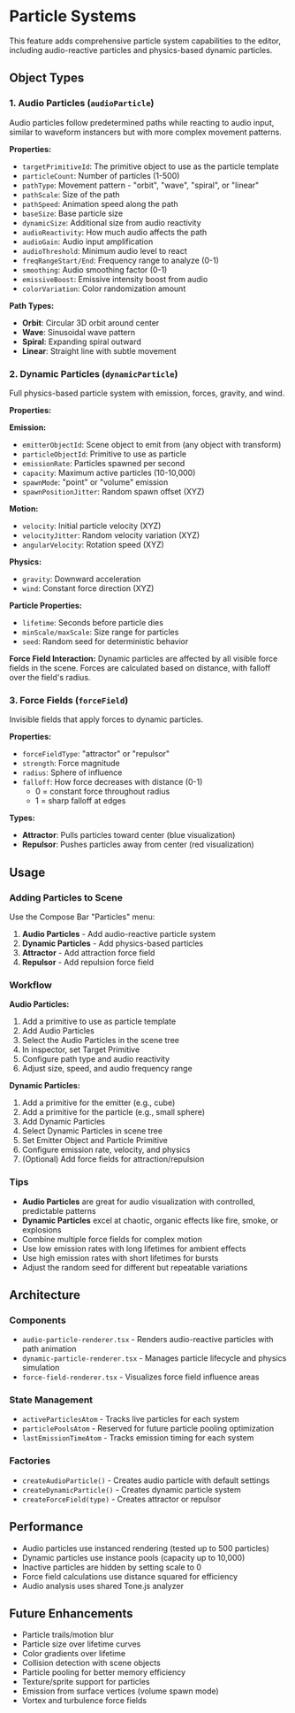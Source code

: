 # Particle Systems

This feature adds comprehensive particle system capabilities to the editor, including audio-reactive particles and physics-based dynamic particles.

## Object Types

### 1. Audio Particles (`audioParticle`)

Audio particles follow predetermined paths while reacting to audio input, similar to waveform instancers but with more complex movement patterns.

**Properties:**
- `targetPrimitiveId`: The primitive object to use as the particle template
- `particleCount`: Number of particles (1-500)
- `pathType`: Movement pattern - "orbit", "wave", "spiral", or "linear"
- `pathScale`: Size of the path
- `pathSpeed`: Animation speed along the path
- `baseSize`: Base particle size
- `dynamicSize`: Additional size from audio reactivity
- `audioReactivity`: How much audio affects the path
- `audioGain`: Audio input amplification
- `audioThreshold`: Minimum audio level to react
- `freqRangeStart/End`: Frequency range to analyze (0-1)
- `smoothing`: Audio smoothing factor (0-1)
- `emissiveBoost`: Emissive intensity boost from audio
- `colorVariation`: Color randomization amount

**Path Types:**
- **Orbit**: Circular 3D orbit around center
- **Wave**: Sinusoidal wave pattern
- **Spiral**: Expanding spiral outward
- **Linear**: Straight line with subtle movement

### 2. Dynamic Particles (`dynamicParticle`)

Full physics-based particle system with emission, forces, gravity, and wind.

**Properties:**

**Emission:**
- `emitterObjectId`: Scene object to emit from (any object with transform)
- `particleObjectId`: Primitive to use as particle
- `emissionRate`: Particles spawned per second
- `capacity`: Maximum active particles (10-10,000)
- `spawnMode`: "point" or "volume" emission
- `spawnPositionJitter`: Random spawn offset (XYZ)

**Motion:**
- `velocity`: Initial particle velocity (XYZ)
- `velocityJitter`: Random velocity variation (XYZ)
- `angularVelocity`: Rotation speed (XYZ)

**Physics:**
- `gravity`: Downward acceleration
- `wind`: Constant force direction (XYZ)

**Particle Properties:**
- `lifetime`: Seconds before particle dies
- `minScale/maxScale`: Size range for particles
- `seed`: Random seed for deterministic behavior

**Force Field Interaction:**
Dynamic particles are affected by all visible force fields in the scene. Forces are calculated based on distance, with falloff over the field's radius.

### 3. Force Fields (`forceField`)

Invisible fields that apply forces to dynamic particles.

**Properties:**
- `forceFieldType`: "attractor" or "repulsor"
- `strength`: Force magnitude
- `radius`: Sphere of influence
- `falloff`: How force decreases with distance (0-1)
  - 0 = constant force throughout radius
  - 1 = sharp falloff at edges

**Types:**
- **Attractor**: Pulls particles toward center (blue visualization)
- **Repulsor**: Pushes particles away from center (red visualization)

## Usage

### Adding Particles to Scene

Use the Compose Bar "Particles" menu:
1. **Audio Particles** - Add audio-reactive particle system
2. **Dynamic Particles** - Add physics-based particles
3. **Attractor** - Add attraction force field
4. **Repulsor** - Add repulsion force field

### Workflow

**Audio Particles:**
1. Add a primitive to use as particle template
2. Add Audio Particles
3. Select the Audio Particles in the scene tree
4. In inspector, set Target Primitive
5. Configure path type and audio reactivity
6. Adjust size, speed, and audio frequency range

**Dynamic Particles:**
1. Add a primitive for the emitter (e.g., cube)
2. Add a primitive for the particle (e.g., small sphere)
3. Add Dynamic Particles
4. Select Dynamic Particles in scene tree
5. Set Emitter Object and Particle Primitive
6. Configure emission rate, velocity, and physics
7. (Optional) Add force fields for attraction/repulsion

### Tips

- **Audio Particles** are great for audio visualization with controlled, predictable patterns
- **Dynamic Particles** excel at chaotic, organic effects like fire, smoke, or explosions
- Combine multiple force fields for complex motion
- Use low emission rates with long lifetimes for ambient effects
- Use high emission rates with short lifetimes for bursts
- Adjust the random seed for different but repeatable variations

## Architecture

### Components
- `audio-particle-renderer.tsx` - Renders audio-reactive particles with path animation
- `dynamic-particle-renderer.tsx` - Manages particle lifecycle and physics simulation
- `force-field-renderer.tsx` - Visualizes force field influence areas

### State Management
- `activeParticlesAtom` - Tracks live particles for each system
- `particlePoolsAtom` - Reserved for future particle pooling optimization
- `lastEmissionTimeAtom` - Tracks emission timing for each system

### Factories
- `createAudioParticle()` - Creates audio particle with default settings
- `createDynamicParticle()` - Creates dynamic particle system
- `createForceField(type)` - Creates attractor or repulsor

## Performance

- Audio particles use instanced rendering (tested up to 500 particles)
- Dynamic particles use instance pools (capacity up to 10,000)
- Inactive particles are hidden by setting scale to 0
- Force field calculations use distance squared for efficiency
- Audio analysis uses shared Tone.js analyzer

## Future Enhancements

- Particle trails/motion blur
- Particle size over lifetime curves
- Color gradients over lifetime
- Collision detection with scene objects
- Particle pooling for better memory efficiency
- Texture/sprite support for particles
- Emission from surface vertices (volume spawn mode)
- Vortex and turbulence force fields
